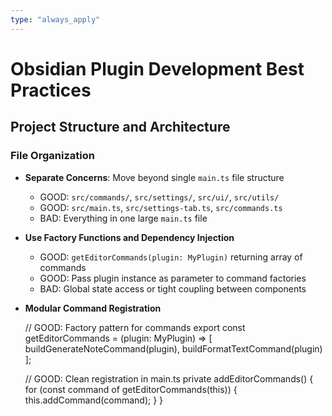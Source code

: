 ```yaml
---
type: "always_apply"
---
```


# Obsidian Plugin Development Best Practices

## Project Structure and Architecture

### File Organization
- **Separate Concerns**: Move beyond single `main.ts` file structure
  - GOOD: `src/commands/`, `src/settings/`, `src/ui/`, `src/utils/`
  - GOOD: `src/main.ts`, `src/settings-tab.ts`, `src/commands.ts`
  - BAD: Everything in one large `main.ts` file

- **Use Factory Functions and Dependency Injection**
  - GOOD: `getEditorCommands(plugin: MyPlugin)` returning array of commands
  - GOOD: Pass plugin instance as parameter to command factories
  - BAD: Global state access or tight coupling between components

- **Modular Command Registration**

  // GOOD: Factory pattern for commands
  export const getEditorCommands = (plugin: MyPlugin) => [
      buildGenerateNoteCommand(plugin),
      buildFormatTextCommand(plugin)
  ];
  
  // GOOD: Clean registration in main.ts
  private addEditorCommands() {
      for (const command of getEditorCommands(this)) {
          this.addCommand(command);
      }
  }

